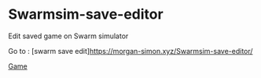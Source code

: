 # Swarmsim-save-editor
Edit saved game on Swarm simulator

Go to : [swarm save edit]https://morgan-simon.xyz/Swarmsim-save-editor/


[Game](https://swarmsim.github.io "The Game")
